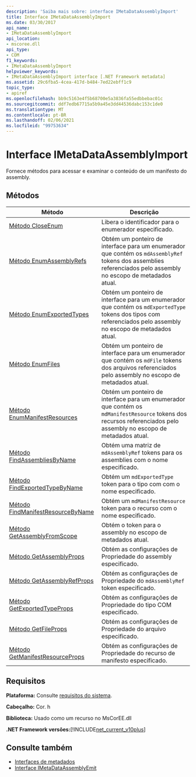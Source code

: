 ```yaml
---
description: 'Saiba mais sobre: interface IMetaDataAssemblyImport'
title: Interface IMetaDataAssemblyImport
ms.date: 03/30/2017
api_name:
- IMetaDataAssemblyImport
api_location:
- mscoree.dll
api_type:
- COM
f1_keywords:
- IMetaDataAssemblyImport
helpviewer_keywords:
- IMetaDataAssemblyImport interface [.NET Framework metadata]
ms.assetid: 29c6fba5-4cea-417d-b484-7ed22ebff1c9
topic_type:
- apiref
ms.openlocfilehash: bb9c5163e4f5b68700e5a3836fa55edbbebac01c
ms.sourcegitcommit: ddf7edb67715a5b9a45e3dd44536dabc153c1de0
ms.translationtype: MT
ms.contentlocale: pt-BR
ms.lasthandoff: 02/06/2021
ms.locfileid: "99753634"
---
```

# <a name="imetadataassemblyimport-interface"></a>Interface IMetaDataAssemblyImport

Fornece métodos para acessar e examinar o conteúdo de um manifesto do assembly.  
  
## <a name="methods"></a>Métodos  
  
|Método|Descrição|  
|------------|-----------------|  
|[Método CloseEnum](imetadataassemblyimport-closeenum-method.md)|Libera o identificador para o enumerador especificado.|  
|[Método EnumAssemblyRefs](imetadataassemblyimport-enumassemblyrefs-method.md)|Obtém um ponteiro de interface para um enumerador que contém os `mdAssemblyRef` tokens dos assemblies referenciados pelo assembly no escopo de metadados atual.|  
|[Método EnumExportedTypes](imetadataassemblyimport-enumexportedtypes-method.md)|Obtém um ponteiro de interface para um enumerador que contém os `mdExportedType` tokens dos tipos com referenciados pelo assembly no escopo de metadados atual.|  
|[Método EnumFiles](imetadataassemblyimport-enumfiles-method.md)|Obtém um ponteiro de interface para um enumerador que contém os `mdFile` tokens dos arquivos referenciados pelo assembly no escopo de metadados atual.|  
|[Método EnumManifestResources](imetadataassemblyimport-enummanifestresources-method.md)|Obtém um ponteiro de interface para um enumerador que contém os `mdManifestResource` tokens dos recursos referenciados pelo assembly no escopo de metadados atual.|  
|[Método FindAssembliesByName](imetadataassemblyimport-findassembliesbyname-method.md)|Obtém uma matriz de `mdAssemblyRef` tokens para os assemblies com o nome especificado.|  
|[Método FindExportedTypeByName](imetadataassemblyimport-findexportedtypebyname-method.md)|Obtém um `mdExportedType` token para o tipo com com o nome especificado.|  
|[Método FindManifestResourceByName](imetadataassemblyimport-findmanifestresourcebyname-method.md)|Obtém um `mdManifestResource` token para o recurso com o nome especificado.|  
|[Método GetAssemblyFromScope](imetadataassemblyimport-getassemblyfromscope-method.md)|Obtém o token para o assembly no escopo de metadados atual.|  
|[Método GetAssemblyProps](imetadataassemblyimport-getassemblyprops-method.md)|Obtém as configurações de Propriedade do assembly especificado.|  
|[Método GetAssemblyRefProps](imetadataassemblyimport-getassemblyrefprops-method.md)|Obtém as configurações de Propriedade do `mdAssemblyRef` token especificado.|  
|[Método GetExportedTypeProps](imetadataassemblyimport-getexportedtypeprops-method.md)|Obtém as configurações de Propriedade do tipo COM especificado.|  
|[Método GetFileProps](imetadataassemblyimport-getfileprops-method.md)|Obtém as configurações de Propriedade do arquivo especificado.|  
|[Método GetManifestResourceProps](imetadataassemblyimport-getmanifestresourceprops-method.md)|Obtém as configurações de Propriedade do recurso de manifesto especificado.|  
  
## <a name="requirements"></a>Requisitos  

 **Plataforma:** Consulte [requisitos do sistema](../../get-started/system-requirements.md).  
  
 **Cabeçalho:** Cor. h  
  
 **Biblioteca:** Usado como um recurso no MsCorEE.dll  
  
 **.NET Framework versões:**[!INCLUDE[net_current_v10plus](../../../../includes/net-current-v10plus-md.md)]  
  
## <a name="see-also"></a>Consulte também

- [Interfaces de metadados](metadata-interfaces.md)
- [Interface IMetaDataAssemblyEmit](imetadataassemblyemit-interface.md)
